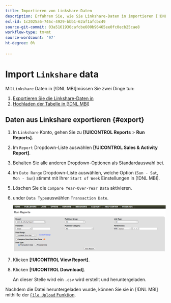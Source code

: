```yaml
---
title: Importieren von Linkshare-Daten
description: Erfahren Sie, wie Sie Linkshare-Daten in importieren [!DNL MBI].
exl-id: 1c2025a6-746c-4929-bbb1-62af1afcbc49
source-git-commit: 03a5161930cafcbe600b96465ee0fc0ecb25cae8
workflow-type: tm+mt
source-wordcount: '97'
ht-degree: 0%

---
```


# Import `Linkshare` data

Mit `Linkshare` Daten in [!DNL MBI]müssen Sie zwei Dinge tun:

1. [Exportieren Sie die Linkshare-Daten in ](#export)
1. [Hochladen der Tabelle in [!DNL MBI]](../connecting-data/using-file-uploader.md)

## Daten aus Linkshare exportieren {#export}

1. In `Linkshare` Konto, gehen Sie zu **[!UICONTROL Reports** > **Run Reports].**

1. Im `Report` Dropdown-Liste auswählen **[!UICONTROL Sales & Activity Report]**.

1. Behalten Sie alle anderen Dropdown-Optionen als Standardauswahl bei.

1. Im `Date Range` Dropdown-Liste auswählen, welche Option (`Sun - Sat`, `Mon - Sun`) stimmt mit Ihrer `Start of Week` Einstellungen in [!DNL MBI].

1. Löschen Sie die `Compare Year-Over-Year Data` aktivieren.

1. under `Data Type`auswählen `Transaction Date`.

   ![import\_linkshare\_data.png](../../../assets/importing_linkshare_data.png)

1. Klicken **[!UICONTROL View Report]**.

1. Klicken **[!UICONTROL Download]**.

   An dieser Stelle wird ein `.csv` wird erstellt und heruntergeladen.

Nachdem die Datei heruntergeladen wurde, können Sie sie in [!DNL MBI] mithilfe der [`File Upload` Funktion](../connecting-data/using-file-uploader.md).
